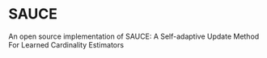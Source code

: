 # SAUCE
An open source implementation of SAUCE: A Self-adaptive Update Method For Learned Cardinality Estimators
